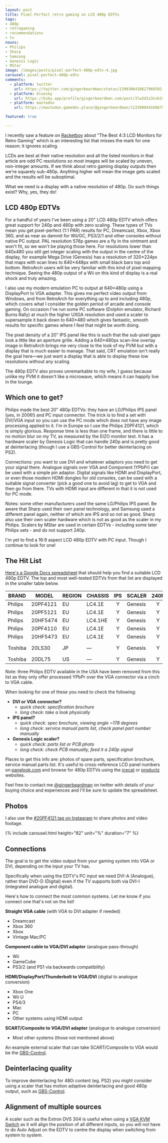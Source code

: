 ```yaml
---
layout: post
title: Pixel-Perfect retro gaming on LCD 480p EDTVs
tags:
- 480p
- retrogaming
- recommendations
- tv
nouns:
- Philips
- Sharp
- Samsung
- Genesis Logic
- MStar
image: /images/posts/pixel-perfect-480p-edtv-4.jpg
carousel: pixel-perfect-480p-edtv
comments:
  - platform: twitter
    url: https://twitter.com/gingerbeardman/status/1390306410617966592
  - platform: bluesky
    url: https://bsky.app/profile/gingerbeardman.com/post/3lw2d2z3nzk2v
  - platform: mastodon
    url: https://mastodon.gamedev.place/@gingerbeardman/113300844168675738

featured: true

---
```

I recently saw a feature on [Racketboy](https://www.racketboy.com/retro/the-best-43-square-lcd-monitors-for-retro-gaming-classic-pc-use) about "The Best 4:3 LCD Monitors for Retro Gaming" which is an interesting list that misses the mark for one reason: it ignores scaling.

LCDs are best at their native resolution and all the listed monitors in that article are odd PC resolutions so most images will be scaled by uneven, non-integer amounts. If we think about retro gaming display outputs then we're squarely sub-480p. Anything higher will mean the image gets scaled and the results will be suboptimal.

What we need is a display with a native resolution of 480p. Do such things exist? Why, yes, they do!

## LCD 480p EDTVs

For a handful of years I've been using a 20" LCD 480p EDTV which offers great support for 240p and 480p with zero scaling. These types of TVs mean you get pixel-perfect (1:1 PAR) results for PC, Dreamcast, Xbox, Xbox 360, and as near as dammit for Wii/GC, PS3/2/1 and other consoles without native PC output. PAL resolution 576p games are a fly in the ointment and won't fit, so we won't be playing those here. For resolutions lower than 640x480 you still get integer scaling with the output in the centre of the display, for example Mega Drive (Genesis) has a resolution of 320×224px that maps with scan lines to 640×448px with small black bars top and bottom. RetroArch users will be very familiar with this kind of pixel mapping technique. Seeing the 480p output of a Wii on this kind of display is a real shock and truly amazing.

I also use my modern emulation PC to output at 640×480p using a DisplayPort to VGA adapter. This gives me perfect video output from Windows, and from RetroArch for everything up to and including 480p, which covers what I consider the golden period of arcade and console gaming. On occasion I've run some PC software (Dolphin emulator, Richard Burns Rally) at much the higher UXGA resolution and used a scaler to supersample it back down to 640×480 which gives fantastic, smooth results for specific games where I feel that might be worth doing.

The pixel density of a 20" IPS panel like this is such that the sub-pixel gaps look a little like an aperture grille. Adding a 640×480px scan-line overlay image in RetroArch brings me very close to the look of my PVM but with a display that is much easier to manage. That said, CRT emulation isn't really the goal here—we just want a display that is able to display these low resolutions without any scaling.

The 480p EDTV also proves unremarkable to my wife, I guess because unlike my PVM it doesn't like a microwave, which means it can happily live in the lounge.

## Which one to get?

Philips made the best 20" 480p EDTVs: they have an LG/Philips IPS panel (yes, in 2006!) and PC input connector. The trick is to find a set with DVI/VGA input so you can use the PC mode which does not have any image processing applied to it. I'm in Europe so I use the Philips 20PF4121, which is simply glorious. Response time is less than one frame, and there is little to no motion blur on my TV, as measured by the EIZO monitor test. It has a hardware scaler by Genesis Logic that can handle 240p and is pretty good at deinterlacing (though I use a GBS-Control for better deinterlacing on PS2).

Connections: you want to use DVI and whatever adaptors you need to get your signal there. Analogue signals over VGA and Component (YPbPr) can be used with a simple pin adaptor. Digital signals like HDMI and DisplayPort, or even those modern HDMI dongles for old consoles, can be used with a suitable signal converter (pick a good one to avoid lag) to get to VGA and then go from there. TVs with HDMI input are different in that it is not used for PC mode.

Notes: some other manufacturers used the same LG/Philips IPS panel. Be aware that Sharp used their own panel technology, and Samsung used a different panel again, neither of which are IPS and so not as good. Sharp also use their own scaler hardware which is not as good as the scaler in my Philips. Scalers by MStar are used in certain EDTVs - including some later Philips sets - and do not support 240p.

I'm yet to find a 16:9 aspect LCD 480p EDTV with PC input. Though I continue to look for one!

## The Hit List

[Here's a Google Docs spreadsheet](https://docs.google.com/spreadsheets/d/1HOEvXkjMTum_Vd1CJ0RrpvgH0a_Uo0zJc9RwUtfZVZ0/edit?usp=sharing) that should help you find a suitable LCD 480p EDTV. The top and most well-tested EDTVs from that list are displayed in the smaller table below.

| BRAND | MODEL | REGION | CHASSIS | IPS | SCALER | 240P | INPUT | YEAR |
| --- | --- | --- | --- | :---: | --- | :---: | --- | --- |
| Philips | 20PF4121 | EU | LC4.1E | Y | Genesis | Y | DVI | 2006 |
| Philips | 20PF5121 | EU | LC4.1E | Y | Genesis | Y | DVI | 2006 |
| Philips | 20HF5474 | EU | LC4.1HE | Y | Genesis | Y | DVI | 2006 |
| Philips | 20PF4110 | EU | LC4.1E | Y | Genesis | Y | DVI | 2005 |
| Philips | 20HF5473 | EU | LC4.1E | Y | Genesis | Y | DVI | 2005 |
| Toshiba | 20LS30 | JP |—| Y | Genesis | Y | VGA, D2 | 2005 |
| Toshiba | 20DL75 | US |—| Y | Genesis | Y | VGA | 2005 |

Note: three Philips EDTV available in the USA have been removed from this list as they only offer processed YPbPr over the VGA connector via a cinch to VGA cable.

When looking for one of these you need to check the following:

* **DVI or VGA connector?**
  * _quick check: specification brochure_
  * _long check: take a look physically_
* **IPS panel?**
  * _quick check: spec brochure, viewing angle \~178 degrees_
  * _long check: service manual parts list, check panel part number manually_
* **Genesis Logic scaler?**
  * _quick check: parts list or PCB photo_
  * _long check: check PCB manually, feed it a 240p signal_

Places to get this info are: photos of spare parts, specification brochure, service manual parts list. It's useful to cross-reference LCD panel numbers on [panelook.com](https://www.panelook.com/modelsearch.php?keyword=LC201V02) and browse for 480p EDTVs using the [icecat](https://www.google.com/search?q=%22640+x+480+pixels%22+tv+site%3Ahttps%3A%2F%2Ficecat.biz) or [productz](https://www.google.com/search?q=%22Resolution+640,480%22+tv+site%3Ahttps%3A%2F%2Fproductz.com) websites.

Feel free to contact me [@gingerbeardman](https://twitter.com/gingerbeardman) on twitter with details of your buying choice and experiences and I'll be sure to update the spreadsheet.

## Photos

I also use the [#20PF4121 tag on Instagram](https://www.instagram.com/explore/tags/20pf4121/) to share photos and video footage.

{% include carousel.html height="82" unit="%" duration="7" %}

## Connections

The goal is to get the video output from your gaming system into VGA or DVI, depending on the input your TV has.

Specifically when using the EDTV's PC input we need DVI-A (Analogue), rather than DVD-D (Digital) even if the TV supports both via DVI-I (integrated analogue and digital).

Here's how to connect the most common systems. Let me know if you connect one that's not on the list!

**Straight VGA cable** (with VGA to DVI adapter if needed)

* Dreamcast
* Xbox 360
* Xbox
* Vintage Mac/PC

**Component cable to VGA/DVI adapter** (analogue pass-through)

* Wii
* GameCube
* PS3/2 (and PS1 via backwards compatibility)

**HDMI/DisplayPort/Thunderbolt to VGA/DVI** (digital to analogue conversion)

* Xbox One
* Wii U
* PS4/3
* Mac
* PC
* Other systems using HDMI output

**SCART/Composite to VGA/DVI adapter** (analogue to analogue conversion)

* Most other systems (those not mentioned above)

An example external scaler that can take SCART/Composite to VGA would be the [GBS-Control](https://github.com/ramapcsx2/gbs-control).

## Deinterlacing quality

To improve deinterlacing for 480i content (eg. PS2) you might consider using a scaler that has motion adaptive deinterlacing and good 480p output, such as [GBS-Control](https://github.com/ramapcsx2/gbs-control).

## Alignment of multiple sources

A scaler such as the Extron DVS 304 is useful when using a [VGA KVM Switch](https://en.wikipedia.org/wiki/KVM_switch) as it will align the position of all different inputs, so you will not have to do Auto Adjust on the EDTV to centre the display when switching from system to system.